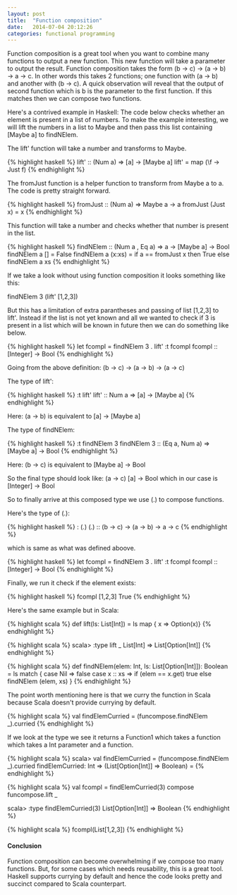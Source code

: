 ```yaml
---
layout: post
title:  "Function composition"
date:   2014-07-04 20:12:26
categories: functional programming
---
```


Function composition is a great tool when you want to combine many functions to output a new function. This new function will take a parameter to output the result. Function composition takes the form (b -> c) -> (a -> b) -> a -> c. In other words this takes 2 functions; one function with (a -> b) and another with (b -> c). A quick observation will reveal that the output of second function which is b is the parameter to the first function. If this matches then we can compose two functions.

Here's a contrived example in Haskell:
The code below checks whether an element is present in a list of numbers. To make the example interesting, we will lift the numbers in a list to Maybe and then pass this list containing [Maybe a] to findNElem. 

The lift' function will take a number and transforms to Maybe.

{% highlight haskell %}
lift' :: (Num a) => [a] -> [Maybe a]
lift' = map (\f -> Just f)
{% endhighlight %}



The fromJust function is a helper function to transform from Maybe a to a. The code is pretty straight forward.

{% highlight haskell %}
fromJust :: (Num a) => Maybe a -> a
fromJust (Just x) = x
{% endhighlight %}

This function will take a number and checks whether that number is present in the list.

{% highlight haskell %}
findNElem :: (Num a , Eq a) => a -> [Maybe a] -> Bool
findNElem a [] = False
findNElem a (x:xs) = if a == fromJust x then
                        True
                     else 
                        findNElem a xs
{% endhighlight %}

If we take a look without using function composition it looks something like this:

findNElem 3 (lift' [1,2,3])

But this has a limitation of extra parantheses and passing of list [1,2,3] to lift'. Instead if the list is not yet known and all we wanted to check if 3 is present in a list which will be known in future then we can do something like below.

{% highlight haskell %}
let fcompl = findNElem 3 . lift'
:t fcompl
fcompl :: [Integer] -> Bool
{% endhighlight %}

Going from the above definition: (b -> c) -> (a -> b) -> (a -> c)

The type of lift':

{% highlight haskell %}
:t lift'
lift' :: Num a => [a] -> [Maybe a]
{% endhighlight %}

Here:
(a  ->  b) 
is equivalent to
[a] -> [Maybe a]

The type of findNElem:

{% highlight haskell %}
:t findNElem 3
findNElem 3 :: (Eq a, Num a) => [Maybe a] -> Bool
{% endhighlight %}

Here:
(b -> c)
is equivalent to
[Maybe a] -> Bool

So the final type should look like:
(a -> c)
[a] -> Bool
which in our case is
[Integer] -> Bool

So to finally arrive at this composed type we use (.) to compose functions.

Here's the type of (.):

{% highlight haskell %}
: (.)
(.) :: (b -> c) -> (a -> b) -> a -> c
{% endhighlight %}

which is same as what was defined aboove.

{% highlight haskell %}
let fcompl = findNElem 3 . lift'
:t fcompl
fcompl :: [Integer] -> Bool
{% endhighlight %}

Finally, we run it check if the element exists:

{% highlight haskell %}
fcompl [1,2,3]
True
{% endhighlight %}

Here's the same example but in Scala:

{% highlight scala %}
def lift(ls: List[Int]) = ls map { x => Option(x)}
{% endhighlight %}

{% highlight scala %}
scala> :type lift _
List[Int] => List[Option[Int]]
{% endhighlight %}

{% highlight scala %}
def findNElem(elem: Int, ls: List[Option[Int]]): Boolean = ls match {
    case Nil => false
	case x :: xs => if (elem == x.get) true else findNElem (elem, xs)
}
{% endhighlight %}

The point worth mentioning here is that we curry the function in Scala because Scala doesn't provide currying by default. 

{% highlight scala %}
val findElemCurried = (funcompose.findNElem _).curried
{% endhighlight %}

If we look at the type we see it returns a Function1 which takes a function which takes a Int parameter and a function.

{% highlight scala %}
scala> val findElemCurried = (funcompose.findNElem _).curried
findElemCurried: Int => (List[Option[Int]] => Boolean) = <function1>
{% endhighlight %}

{% highlight scala %}
val fcompl = findElemCurried(3) compose funcompose.lift _

scala> :type findElemCurried(3)
List[Option[Int]] => Boolean
{% endhighlight %}

{% highlight scala %}
fcompl(List[1,2,3])
{% endhighlight %}

<h4>Conclusion</h4>

Function composition can become overwhelming if we compose too many functions. But, for some cases which needs reusability, this is a great tool. Haskell supports currying by default and hence the code looks pretty and succinct compared to Scala counterpart.